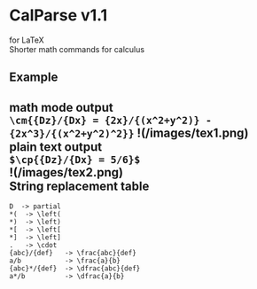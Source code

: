 # CalParse v1.1
for LaTeX  
Shorter math commands for calculus  

Example
------------------------------
math mode output  
`\cm{{Dz}/{Dx} = {2x}/{(x^2+y^2)} - {2x^3}/{(x^2+y^2)^2}}` 
!(/images/tex1.png)  
plain text output  
`$\cp{{Dz}/{Dx} = 5/6}$`  
!(/images/tex2.png)  
String replacement table  
-------------------------------
```
D  -> partial  
*(  -> \left(  
*)  -> \left)  
*[  -> \left[  
*]  -> \left]  
.   -> \cdot
{abc}/{def}   -> \frac{abc}{def}  
a/b           -> \frac{a}{b}  
{abc}*/{def}  -> \dfrac{abc}{def}  
a*/b          -> \dfrac{a}{b}  
```

